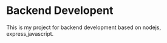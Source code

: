# Backend Developent

This is my project for backend development based on nodejs, express,javascript.

